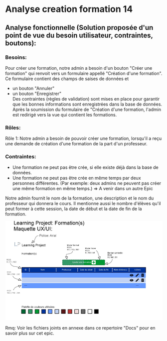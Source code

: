 # Analyse creation formation 14

## Analyse fonctionnelle (Solution proposée d'un point de vue du besoin utilisateur, contraintes, boutons):

### Besoins:
Pour créer une formation, notre admin a besoin d'un bouton "Créer une formation" qui renvoit vers un formulaire appellé "Création d'une formation".  
Ce formulaire contient des champs de saises de données et
- un bouton "Annuler"
- un bouton "Enregistrer"  
  Des contraintes (règles de validation) sont mises en place pour garantir que les bonnes informations sont enregistrées dans la base de données.
  Après la soumission du formulaire de "Création d'une formation, l'admin est redirigé vers la vue qui contient les formations.

### Rôles:
Rôle 1: Notre admin a besoin de pouvoir créer une formation, lorsqu'il a reçu une demande de création d'une formation de la part d'un professeur.


### Contraintes:
- Une formation ne peut pas être crée, si elle existe déjà dans la base de données.
- Une formation ne peut pas être crée en même temps par deux personnes différentes. (Par exemple: deux admins ne peuvent pas créer une même formation en même temps.) => A venir dans un autre Epic


Notre admin fournit le nom de la formation, une description et le nom du professeur qui donnera le cours.
Il mentionne aussi le nombre d'élèves qu'il peut former à cette session, la date de début et la date de fin de la formation.



![Visual display](https://github.com/corentingoo/Learning_project_group_2/blob/documentation-14-analyse-creation-formation/Docs/EPIC_create_formation/LProject%20_Formation%20_UX%20UI%20_Fin.jpg)  


Rmq: Voir les fichiers joints en annexe dans ce repertoire "Docs" pour en savoir plus sur cet epic.
